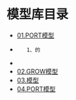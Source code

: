 # 模型库目录
- [01.PORT模型](PORT模型.md)
-     
         1、的
- 
- [02.GROW模型](GROW模型.md)
- [03.模型](PORT模型.md)
- [04.PORT模型](PORT模型.md)